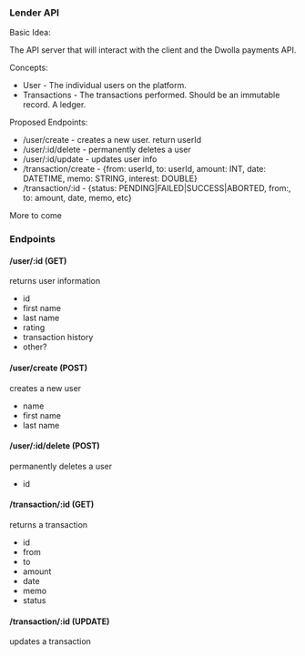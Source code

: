 ### Lender API

Basic Idea:

The API server that will interact with the client and the Dwolla payments API.

Concepts:

- User - The individual users on the platform.
- Transactions - The transactions performed. Should be an immutable record. A ledger.

Proposed Endpoints:

- /user/create - creates a new user. return userId
- /user/:id/delete - permanently deletes a user
- /user/:id/update - updates user info
- /transaction/create - {from: userId, to: userId, amount: INT, date: DATETIME, memo: STRING, interest: DOUBLE}
- /transaction/:id - {status: PENDING|FAILED|SUCCESS|ABORTED, from:, to: amount, date, memo, etc}

More to come

### Endpoints

#### /user/:id (GET)

returns user information

- id
- first name
- last name
- rating
- transaction history
- other?

#### /user/create (POST)

creates a new user

- name
- first name
- last name

#### /user/:id/delete (POST)

permanently deletes a user

- id

#### /transaction/:id (GET)

returns a transaction

- id
- from
- to
- amount
- date
- memo
- status

#### /transaction/:id (UPDATE)

updates a transaction

